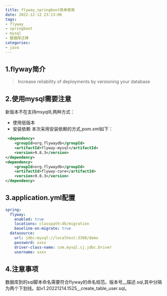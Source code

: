 ```yaml
---
title: flyway_springboot简单使用
date: 2022-12-12 23:13:06
tags:
- flyway
- springboot
- mysql
- 数据库迁移
categories:
- java
---
```


## 1.flyway简介
> Increase reliability of deployments by
versioning your database

## 2.使用mysql需要注意
新版本不在支持msyql8,两种方式：
* 使用低版本
* 安装依赖
本次采用安装依赖的方式,pom.xml如下：
```xml
 <dependency>
	<groupId>org.flywaydb</groupId>
	<artifactId>flyway-mysql</artifactId>
	<version>9.8.3</version>
</dependency>
<dependency>
	<groupId>org.flywaydb</groupId>
	<artifactId>flyway-core</artifactId>
	<version>9.8.3</version>
</dependency>
```

## 3.application.yml配置
``` yml
spring:
  flyway:
    enabled: true
    locations: classpath:db/migration
    baseline-on-migrate: true  
  datasource:
    url: jdbc:mysql://localhost:3308/demo
    password: xxxx
    driver-class-name: com.mysql.cj.jdbc.Driver
    username: xxxx
```

## 4.注意事项

数据库到的sql脚本命名需要符合flyway的命名规范。版本号__描述.sql,其中分隔为两个下划线。如v1.20221214.1525__create_table_user.sql。
